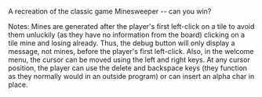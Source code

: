 A recreation of the classic game Minesweeper -- can you win?

Notes: Mines are generated after the player's first left-click on a tile to avoid them unluckily (as they have no information from the board) clicking on a tile mine and losing already. Thus, the debug button will only display a message, not mines, before the player's first left-click. Also, in the welcome menu, the cursor can be moved using the left and right keys. At any cursor position, the player can use the delete and backspace keys (they function as they normally would in an outside program) or can insert an alpha char in place.
